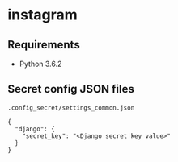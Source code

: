 # instagram

## Requirements

- Python 3.6.2

## Secret config JSON files

`.config_secret/settings_common.json`

```
{
  "django": {
    "secret_key": "<Django secret key value>"
  }
}
```

